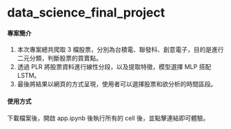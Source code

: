 # data_science_final_project

#### 專案簡介

1. 本次專案總共爬取 3 檔股票，分別為台積電、聯發科、創意電子，目的是進行二元分類，判斷股票的買賣點。
2. 透過 PLR 將股票資料進行線性分段，以及提取特徵，模型選擇 MLP 搭配 LSTM。 
3. 最後將結果以網頁的方式呈現，使用者可以選擇股票和欲分析的時間區段。

#### 使用方式

下載檔案後，開啟 app.ipynb 後執行所有的 cell 後，並點擊連結即可體驗。